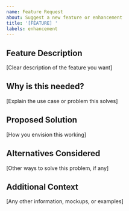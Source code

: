 ```yaml
---
name: Feature Request
about: Suggest a new feature or enhancement
title: '[FEATURE] '
labels: enhancement
---
```


## Feature Description

[Clear description of the feature you want]

## Why is this needed?

[Explain the use case or problem this solves]

## Proposed Solution

[How you envision this working]

## Alternatives Considered

[Other ways to solve this problem, if any]

## Additional Context

[Any other information, mockups, or examples]
